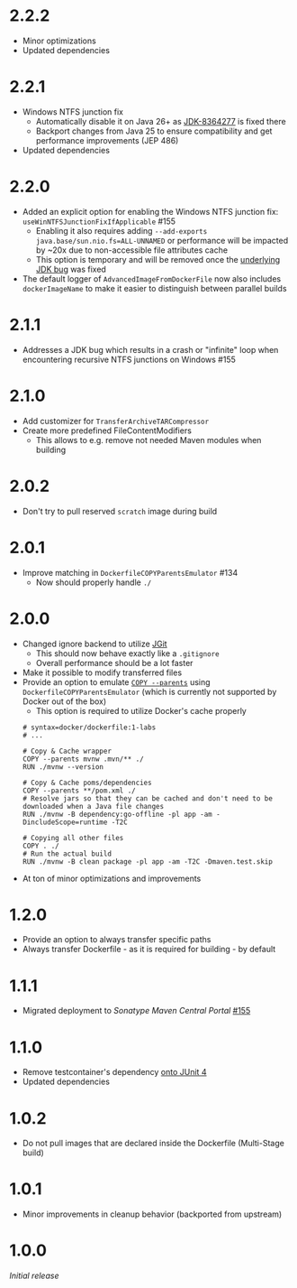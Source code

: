 # 2.2.2
* Minor optimizations
* Updated dependencies

# 2.2.1
* Windows NTFS junction fix
  * Automatically disable it on Java 26+ as [JDK-8364277](https://bugs.openjdk.org/browse/JDK-8364277) is fixed there
  * Backport changes from Java 25 to ensure compatibility and get performance improvements (JEP 486)
* Updated dependencies

# 2.2.0
* Added an explicit option for enabling the Windows NTFS junction fix: ``useWinNTFSJunctionFixIfApplicable`` #155
  * Enabling it also requires adding ``--add-exports java.base/sun.nio.fs=ALL-UNNAMED`` or performance will be impacted by ~20x due to non-accessible file attributes cache
  * This option is temporary and will be removed once the [underlying JDK bug](https://bugs.openjdk.org/browse/JDK-8364277) was fixed
* The default logger of ``AdvancedImageFromDockerFile`` now also includes ``dockerImageName`` to make it easier to distinguish between parallel builds

# 2.1.1
* Addresses a JDK bug which results in a crash or "infinite" loop when encountering recursive NTFS junctions on Windows #155

# 2.1.0
* Add customizer for ``TransferArchiveTARCompressor``
* Create more predefined FileContentModifiers
  * This allows to e.g. remove not needed Maven modules when building

# 2.0.2
* Don't try to pull reserved ``scratch`` image during build

# 2.0.1
* Improve matching in ``DockerfileCOPYParentsEmulator`` #134
  * Now should properly handle ``./``

# 2.0.0
* Changed ignore backend to utilize [JGit](https://github.com/eclipse-jgit/jgit) 
    * This should now behave exactly like a ``.gitignore``
    * Overall performance should be a lot faster
* Make it possible to modify transferred files
* Provide an option to emulate [``COPY --parents``](https://docs.docker.com/reference/dockerfile/#copy---parents) using ``DockerfileCOPYParentsEmulator`` (which is currently not supported by Docker out of the box)
    * This option is required to utilize Docker's cache properly
    ```docker
    # syntax=docker/dockerfile:1-labs
    # ...
    
    # Copy & Cache wrapper
    COPY --parents mvnw .mvn/** ./
    RUN ./mvnw --version

    # Copy & Cache poms/dependencies
    COPY --parents **/pom.xml ./
    # Resolve jars so that they can be cached and don't need to be downloaded when a Java file changes
    RUN ./mvnw -B dependency:go-offline -pl app -am -DincludeScope=runtime -T2C

    # Copying all other files
    COPY . ./
    # Run the actual build
    RUN ./mvnw -B clean package -pl app -am -T2C -Dmaven.test.skip
    ```
* At ton of minor optimizations and improvements

# 1.2.0
* Provide an option to always transfer specific paths
* Always transfer Dockerfile - as it is required for building - by default

# 1.1.1
* Migrated deployment to _Sonatype Maven Central Portal_ [#155](https://github.com/xdev-software/standard-maven-template/issues/155)

# 1.1.0
* Remove testcontainer's dependency [onto JUnit 4](https://github.com/xdev-software/testcontainers-junit4-mock/?tab=readme-ov-file)
* Updated dependencies

# 1.0.2
* Do not pull images that are declared inside the Dockerfile (Multi-Stage build)

# 1.0.1
* Minor improvements in cleanup behavior (backported from upstream)

# 1.0.0
_Initial release_
